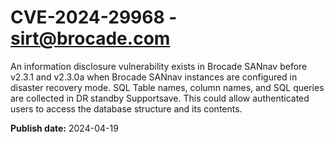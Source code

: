# CVE-2024-29968 - sirt@brocade.com

An information disclosure vulnerability exists in Brocade SANnav before v2.3.1 and v2.3.0a when Brocade SANnav instances are configured in disaster recovery mode. SQL Table names, column names, and SQL queries are collected in DR standby Supportsave. This could allow authenticated users to access the database structure and its contents.



**Publish date:** 2024-04-19
